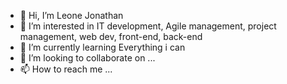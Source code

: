 - 👋 Hi, I’m Leone Jonathan 
- 👀 I’m interested in IT development, Agile management, project management, web dev, front-end, back-end
- 🌱 I’m currently learning Everything i can
- 💞️ I’m looking to collaborate on ...
- 📫 How to reach me ...

<!---
JLeoneEpitech/JLeoneEpitech is a ✨ special ✨ repository because its `README.md` (this file) appears on your GitHub profile.
You can click the Preview link to take a look at your changes.
--->
